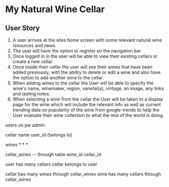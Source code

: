 # My Natural Wine Cellar

## User Story
1. A user arrives at the sites home screen with some relevant natural wine resources and news.
2. The user will have the option to register on the navigation bar
3. Once logged in in the user will be able to view their existing cellars or create a new cellar.
4. Once inside their cellar the user will see their wines that have been added previously, with the ability to delete or edit a wine and also have the option to add another wine to the cellar.
5. When adding wines to the cellar the User will be able to specify the wine's name, winemaker, region, varietal(s), vintage, an image, any links and tasting notes.
6. When selecting a wine from the cellar the User will be taken to a display page for the wine which will include the relevant info as well as current trending data on popularity of the wine from google-trends to help the User evaluate their wine collection to what the rest of the world is doing.

users
	un
	pw
	admin	

cellar
	name
	user_id (belongs to)

wines
	*
	*
	*

cellar_wines -- through table
	wine_id
	cellar_id



user has many cellars
cellar belongs to user

cellar has many wines through cellar_wines
wine has many cellars through cellar_wines



